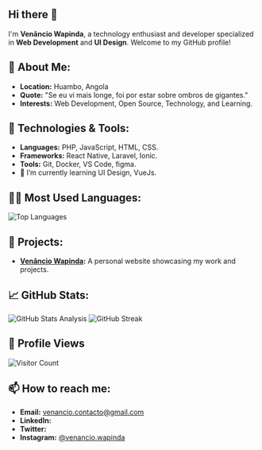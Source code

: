 ## Hi there 👋

I'm **Venâncio Wapinda**, a technology enthusiast and developer specialized in **Web Development** and **UI Design**. Welcome to my GitHub profile!

## 🌱 About Me:
- **Location:** Huambo, Angola
- **Quote:** "Se eu vi mais longe, foi por estar sobre ombros de gigantes."
- **Interests:** Web Development, Open Source, Technology, and Learning.

## 🔧 Technologies & Tools:
- **Languages:** PHP, JavaScript, HTML, CSS.
- **Frameworks:** React Native, Laravel, Ionic.
- **Tools:** Git, Docker, VS Code, figma.
- 🌱 I’m currently learning UI Design, VueJs.

## 🧑‍💻 Most Used Languages:
![Top Languages](https://github-readme-stats.vercel.app/api/top-langs/?username=Euv29&layout=compact&theme=radical)
  
## 🚀 Projects:
- **[Venâncio Wapinda](https://venancio-wapina.me):** A personal website showcasing my work and projects.

<!--## 💼 Experience:
- [Company Name](link-to-company) - Brief description of your ro
-->

## 📈 GitHub Stats:
![GitHub Stats Analysis](https://github-readme-stats.vercel.app/api?username=Euv29&show_icons=true&theme=radical)
![GitHub Streak](https://github-readme-streak-stats.herokuapp.com/?user=Euv29&theme=radical)

## 👀 Profile Views
![Visitor Count](https://visitor-badge.laobi.icu/badge?page_id=Euv29)

## 📫 How to reach me:
- **Email:** venancio.contacto@gmail.com
- **LinkedIn:** 
- **Twitter:**
- **Instagram:** [@venancio.wapinda](https://www.instagram.com/venancio.wapinda)

<!--
**Euv29/Euv29** is a ✨ _special_ ✨ repository because its `README.md` (this file) appears on your GitHub profile.

Here are some ideas to get you started:

- 🔭 I’m currently working on ...
- 👯 I’m looking to collaborate on ...
- 🤔 I’m looking for help with ...
- 💬 Ask me about ...
- 📫 How to reach me: ...
- 😄 Pronouns: ...
- ⚡ Fun fact: ...
-->
